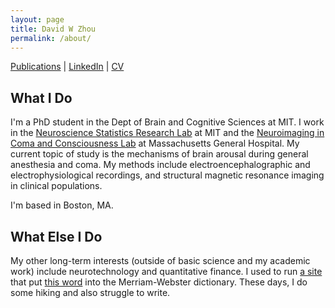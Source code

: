 ```yaml
---
layout: page
title: David W Zhou
permalink: /about/
---
```


[Publications](https://scholar.google.com/citations?user=aiiwYt0AAAAJ&hl=en) | [LinkedIn](https://www.linkedin.com/in/davidweizhou/) | [CV](https://www.dwzhou.com/CV)

## What I Do
I'm a PhD student in the Dept of Brain and Cognitive Sciences at MIT. I work in the [Neuroscience Statistics Research Lab](http://www.neurostat.mit.edu/) at MIT and the [Neuroimaging in Coma and Consciousness Lab](http://www.massgeneral.org/neurology/research/researchlab.aspx?id=1605) at Massachusetts General Hospital. My current topic of study is the mechanisms of brain arousal during general anesthesia and coma. My methods include electroencephalographic and electrophysiological recordings, and structural magnetic resonance imaging in clinical populations.

I'm based in Boston, MA.

## What Else I Do
My other long-term interests (outside of basic science and my academic work) include neurotechnology and quantitative finance. I used to run [a site](http://microaggressions.com) that put [this word](https://www.merriam-webster.com/dictionary/microaggression) into the Merriam-Webster dictionary. These days, I do some hiking and also struggle to write.
